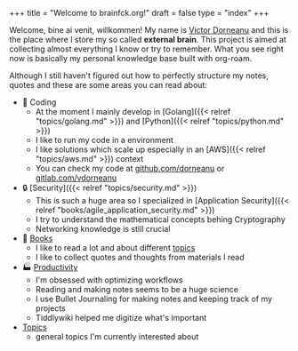 +++
title = "Welcome to brainfck.org!"
draft = false
type = "index"
+++

Welcome, bine ai venit, willkommen! My name is [Victor Dorneanu](https://dornea.nu) and this is the place where I store my so called **external brain**. This project is aimed at collecting almost everything I know or try to remember. What you see right now is basically my personal knowledge base built with org-roam.

Although I still haven't figured out how to perfectly structure my notes, quotes and these are some areas you can read about:

-   🧰 Coding
    -   At the moment I mainly develop in [Golang]({{< relref "topics/golang.md" >}}) and [Python]({{< relref "topics/python.md" >}})
    -   I like to run my code in a environment
    -   I like solutions which scale up especially in an [AWS]({{< relref "topics/aws.md" >}}) context
    -   You can check my code at [github.com/dorneanu](https://github.com/dorneanu) or [gitlab.com/vdorneanu](https://gitlab.com/vdorneanu)
-   🔒 [Security]({{< relref "topics/security.md" >}})
    -   This is such a huge area so I specialized in [Application Security]({{< relref "books/agile_application_security.md" >}})
    -   I try to understand the mathematical concepts behing Cryptography
    -   Networking knowledge is still crucial
-   📖 [Books](/books)
    -   I like to read a lot and about different [topics](/topics)
    -   I like to collect quotes and thoughts from materials I read
-   🏭 [Productivity](/tags/productivity)
    -   I'm obsessed with optimizing workflows
    -   Reading and making notes seems to be a huge science
    -   I use Bullet Journaling for making notes and keeping track of my projects
    -   Tiddlywiki helped me digitize what's important
-   [Topics](/topics)
    -   general topics I'm currently interested about
